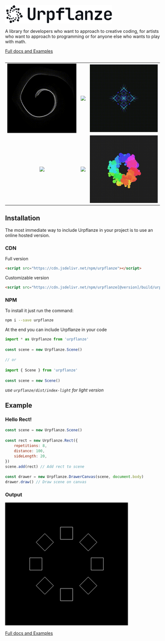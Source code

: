 ![Urpflanze Logo](./docs/assets/images/logo-for-github.png)

A library for developers who want to approach to creative coding, for artists who want to approach to programming or for anyone else who wants to play with math.

[Full docs and Examples](https://genbs.github.io/urpflanze/)
##

| | | |
|:-------------------------:|:-------------------------:|:-------------------------:|
|<img src="./docs/assets/images/readme/cadere.gif">|<img src="./docs/assets/images/readme/crepuscolar-soul.gif"> |<img src="./docs/assets/images/readme/four.gif">|
|<img src="./docs/assets/images/readme/triangleloop.gif">|<img src="./docs/assets/images/readme/psychedelic.gif">|<img src="./docs/assets/images/readme/particles.gif">|

## Installation

The most immediate way to include Urpflanze in your project is to use an online hosted version.

### CDN

Full version

```html
<script src="https://cdn.jsdelivr.net/npm/urpflanze"></script>
```

Customizable version

```html
<script src="https://cdn.jsdelivr.net/npm/urpflanze[@version]/build/urpflanze[-light][.min].js"></script>
```

### NPM

To install it just run the command:

```sh
npm i --save urpflanze
```

At the end you can include Urpflanze in your code

```javascript
import * as Urpflanze from 'urpflanze'

const scene = new Urpflanze.Scene()

// or

import { Scene } from 'urpflanze'

const scene = new Scene()
```

_use `urpflanze/dist/index-light` for light version_

## Example

### Hello Rect!

```javascript
const scene = new Urpflanze.Scene()

const rect = new Urpflanze.Rect({
	repetitions: 8,
	distance: 100,
	sideLength: 20,
})
scene.add(rect) // Add rect to scene

const drawer = new Urpflanze.DrawerCanvas(scene, document.body)
drawer.draw() // Draw scene on canvas
```

### Output

![Example output](./docs/assets/images/readme/output-1.png)

[Full docs and Examples](https://genbs.github.io/urpflanze/)
##
